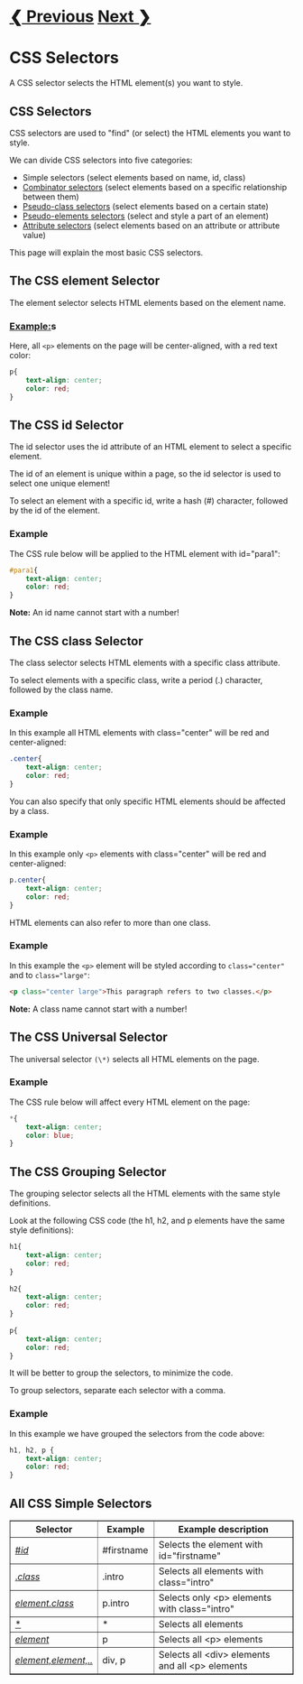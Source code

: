 # [❮ Previous]() [Next ❯]()

# CSS Selectors

A CSS selector selects the HTML element(s) you want to style.

## CSS Selectors

CSS selectors are used to "find" (or select) the HTML elements you want to style.

We can divide CSS selectors into five categories:

-   Simple selectors (select elements based on name, id, class)
-   [Combinator selectors]() (select elements based on a specific relationship between them)
-   [Pseudo-class selectors]() (select elements based on a certain state)
-   [Pseudo-elements selectors]() (select and style a part of an element)
-   [Attribute selectors]() (select elements based on an attribute or attribute value)

This page will explain the most basic CSS selectors.

## The CSS element Selector

The element selector selects HTML elements based on the element name.

### [Example:](selector.html)s

Here, all `<p>` elements on the page will be center-aligned, with a red text color: 
```css
p{
    text-align: center;  
    color: red;
}
```

## The CSS id Selector

The id selector uses the id attribute of an HTML element to select a specific element.

The id of an element is unique within a page, so the id selector is used to select one unique element!

To select an element with a specific id, write a hash (#) character, followed by the id of the element.

### Example

The CSS rule below will be applied to the HTML element with id="para1": 
```css
#para1{
    text-align: center;  
    color: red;
}
```

**Note:** An id name cannot start with a number!

## The CSS class Selector

The class selector selects HTML elements with a specific class attribute.

To select elements with a specific class, write a period (.) character, followed by the class name.

### Example

In this example all HTML elements with class="center" will be red and center-aligned: 
```css
.center{
    text-align: center;  
    color: red;
}
```

You can also specify that only specific HTML elements should be affected by a class.

### Example

In this example only `<p>` elements with class="center" will be red and center-aligned: 
```css
p.center{
    text-align: center;  
    color: red;
}
```

HTML elements can also refer to more than one class.

### Example

In this example the `<p>` element will be styled according to `class="center"` and to `class="large"`: 
```html
<p class="center large">This paragraph refers to two classes.</p>
```

**Note:** A class name cannot start with a number!

## The CSS Universal Selector

The universal selector `(\*)` selects all HTML elements on the page.

### Example

The CSS rule below will affect every HTML element on the page: 
```css
*{
    text-align: center;  
    color: blue;
}
```

## The CSS Grouping Selector

The grouping selector selects all the HTML elements with the same style definitions.

Look at the following CSS code (the h1, h2, and p elements have the same style definitions):
```css
h1{
    text-align: center;  
    color: red;
}  
  
h2{
    text-align: center;  
    color: red;
}  
  
p{
    text-align: center;  
    color: red;
}
```
It will be better to group the selectors, to minimize the code.

To group selectors, separate each selector with a comma.

### Example

In this example we have grouped the selectors from the code above: 
```css
h1, h2, p {
    text-align: center;  
    color: red;
}
```

## All CSS Simple Selectors

<table border>
  <tbody><tr>
    <th style="width:20%">Selector</th>
    <th style="width:20%">Example</th>
    <th>Example description</th>
  </tr>
  <tr>
    <td><a href="/cssref/sel_id.asp">#<i>id</i></a></td>
    <td class="notranslate">#firstname</td>
    <td>Selects the element with id="firstname"</td>
  </tr>
  <tr>
    <td><a href="/cssref/sel_class.asp">.<i>class</i></a></td>
    <td class="notranslate">.intro</td>
    <td>Selects all elements with class="intro"</td>
  </tr>
  <tr>
    <td><em><a href="../cssref/sel_element_class.asp">element.class</a></em></td>
    <td class="notranslate">p.intro</td>
    <td>Selects only &lt;p&gt; elements with class="intro"</td>
  </tr>
  <tr>
    <td><a href="/cssref/sel_all.asp">*</a></td>
    <td class="notranslate">*</td>
    <td>Selects all elements</td>
  </tr>
  <tr>
    <td><i><a href="/cssref/sel_element.asp">element</a></i></td>
    <td class="notranslate">p</td>
    <td>Selects all &lt;p&gt; elements</td>
  </tr>
  <tr>
    <td><i><a href="/cssref/sel_element_comma.asp">element,element,..</a></i></td>
    <td class="notranslate">div, p</td>
    <td>Selects all &lt;div&gt; elements and all &lt;p&gt; elements</td>
  </tr>
</tbody></table>